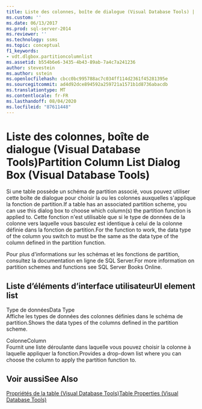 ```yaml
---
title: Liste des colonnes, boîte de dialogue (Visual Database Tools) | Microsoft Docs
ms.custom: ''
ms.date: 06/13/2017
ms.prod: sql-server-2014
ms.reviewer: ''
ms.technology: ssms
ms.topic: conceptual
f1_keywords:
- vdt.dlgbox.partitioncolumnlist
ms.assetid: b554b6e6-3435-4b43-89ab-7a4c7a241236
author: stevestein
ms.author: sstein
ms.openlocfilehash: cbcc0bc995788ac7c034ff114d2361f45281395e
ms.sourcegitcommit: ad4d92dce894592a259721a1571b1d8736abacdb
ms.translationtype: MT
ms.contentlocale: fr-FR
ms.lasthandoff: 08/04/2020
ms.locfileid: "87611448"
---
```

# <a name="partition-column-list-dialog-box-visual-database-tools"></a><span data-ttu-id="8d558-102">Liste des colonnes, boîte de dialogue (Visual Database Tools)</span><span class="sxs-lookup"><span data-stu-id="8d558-102">Partition Column List Dialog Box (Visual Database Tools)</span></span>
  <span data-ttu-id="8d558-103">Si une table possède un schéma de partition associé, vous pouvez utiliser cette boîte de dialogue pour choisir la ou les colonnes auxquelles s'applique la fonction de partition.</span><span class="sxs-lookup"><span data-stu-id="8d558-103">If a table has an associated partition scheme, you can use this dialog box to choose which column(s) the partition function is applied to.</span></span> <span data-ttu-id="8d558-104">Cette fonction n'est utilisable que si le type de données de la colonne vers laquelle vous basculez est identique à celui de la colonne définie dans la fonction de partition.</span><span class="sxs-lookup"><span data-stu-id="8d558-104">For the function to work, the data type of the column you switch to must be the same as the data type of the column defined in the partition function.</span></span>  
  
 <span data-ttu-id="8d558-105">Pour plus d'informations sur les schémas et les fonctions de partition, consultez la documentation en ligne de SQL Server.</span><span class="sxs-lookup"><span data-stu-id="8d558-105">For more information on partition schemes and functions see SQL Server Books Online.</span></span>  
  
## <a name="ui-element-list"></a><span data-ttu-id="8d558-106">Liste d’éléments d’interface utilisateur</span><span class="sxs-lookup"><span data-stu-id="8d558-106">UI element list</span></span>  
 <span data-ttu-id="8d558-107">Type de données</span><span class="sxs-lookup"><span data-stu-id="8d558-107">Data Type</span></span>  
 <span data-ttu-id="8d558-108">Affiche les types de données des colonnes définies dans le schéma de partition.</span><span class="sxs-lookup"><span data-stu-id="8d558-108">Shows the data types of the columns defined in the partition scheme.</span></span>  
  
 <span data-ttu-id="8d558-109">Colonne</span><span class="sxs-lookup"><span data-stu-id="8d558-109">Column</span></span>  
 <span data-ttu-id="8d558-110">Fournit une liste déroulante dans laquelle vous pouvez choisir la colonne à laquelle appliquer la fonction.</span><span class="sxs-lookup"><span data-stu-id="8d558-110">Provides a drop-down list where you can choose the column to apply the partition function to.</span></span>  
  
## <a name="see-also"></a><span data-ttu-id="8d558-111">Voir aussi</span><span class="sxs-lookup"><span data-stu-id="8d558-111">See Also</span></span>  
 [<span data-ttu-id="8d558-112">Propriétés de la table &#40;Visual Database Tools&#41;</span><span class="sxs-lookup"><span data-stu-id="8d558-112">Table Properties &#40;Visual Database Tools&#41;</span></span>](visual-database-tools.md)  
  
  
